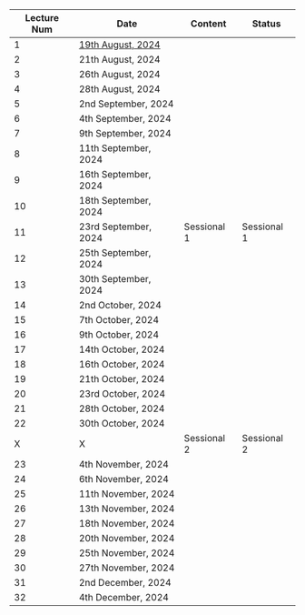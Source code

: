 | Lecture Num | Date                 | Content     | Status      |
| ----------- | -------------------- | ----------- | ----------- |
| 1           | [19th August, 2024](SSD/Class%20Notes/1%20-%20SSD%2019th%20August,%202024)    |             |             |
| 2           | 21th August, 2024    |             |             |
| 3           | 26th August, 2024    |             |             |
| 4           | 28th August, 2024    |             |             |
| 5           | 2nd September, 2024  |             |             |
| 6           | 4th September, 2024  |             |             |
| 7           | 9th September, 2024  |             |             |
| 8           | 11th September, 2024 |             |             |
| 9           | 16th September, 2024 |             |             |
| 10          | 18th September, 2024 |             |             |
| 11          | 23rd September, 2024 | Sessional 1 | Sessional 1 |
| 12          | 25th September, 2024 |             |             |
| 13          | 30th September, 2024 |             |             |
| 14          | 2nd October, 2024    |             |             |
| 15          | 7th October, 2024    |             |             |
| 16          | 9th October, 2024    |             |             |
| 17          | 14th October, 2024   |             |             |
| 18          | 16th October, 2024   |             |             |
| 19          | 21th October, 2024   |             |             |
| 20          | 23rd October, 2024   |             |             |
| 21          | 28th October, 2024   |             |             |
| 22          | 30th October, 2024   |             |             |
| X           | X                    | Sessional 2 | Sessional 2 |
| 23          | 4th November, 2024   |             |             |
| 24          | 6th November, 2024   |             |             |
| 25          | 11th November, 2024  |             |             |
| 26          | 13th November, 2024  |             |             |
| 27          | 18th November, 2024  |             |             |
| 28          | 20th November, 2024  |             |             |
| 29          | 25th November, 2024  |             |             |
| 30          | 27th November, 2024  |             |             |
| 31          | 2nd December, 2024   |             |             |
| 32          | 4th December, 2024   |             |             |